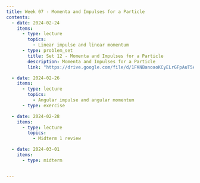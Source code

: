 ```yaml
---
title: Week 07 - Momenta and Impulses for a Particle
contents:
  - date: 2024-02-24
    items:
      - type: lecture
        topics:
          - Linear impulse and linear momentum
      - type: problem_set
        title: Set 12 - Momenta and Impulses for a Particle
        description: Momenta and Impulses for a Particle
        link: "https://drive.google.com/file/d/1FKNBanoaoKCyELrGFpAuT5AOBsPvKN0c/view?usp=sharing"

  - date: 2024-02-26
    items:
      - type: lecture
        topics:
          - Angular impulse and angular momentum
      - type: exercise

  - date: 2024-02-28
    items:
      - type: lecture
        topics:
          - Midterm 1 review

  - date: 2024-03-01
    items:
      - type: midterm


---
```


